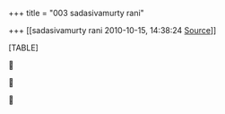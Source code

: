 +++
title = "003 sadasivamurty rani"

+++
[[sadasivamurty rani	2010-10-15, 14:38:24 [Source](https://groups.google.com/g/bvparishat/c/CZnpINb37pI)]]



[TABLE]







